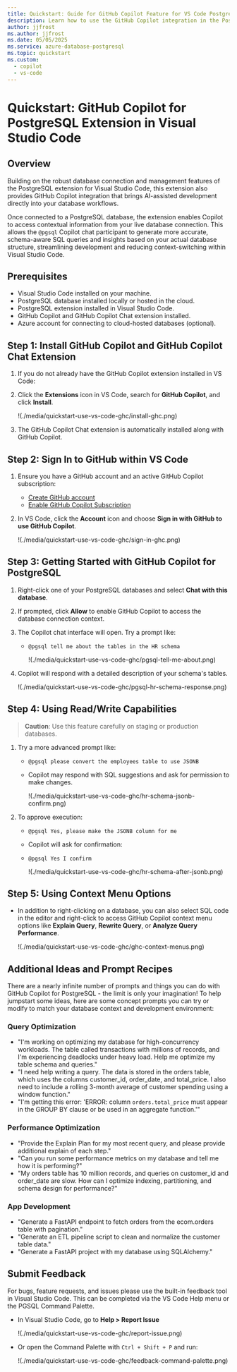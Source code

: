 ```yaml
---
title: Quickstart: Guide for GitHub Copilot Feature for VS Code PostgreSQL Extension
description: Learn how to use the GitHub Copilot integration in the PostgreSQL extension for Visual Studio Code.
author: jjfrost
ms.author: jjfrost
ms.date: 05/05/2025
ms.service: azure-database-postgresql
ms.topic: quickstart
ms.custom:
  - copilot
  - vs-code
---
```


# Quickstart: GitHub Copilot for PostgreSQL Extension in Visual Studio Code

## Overview

Building on the robust database connection and management features of the PostgreSQL extension for Visual Studio Code, this extension also provides GitHub Copilot integration that brings AI-assisted development directly into your database workflows.

Once connected to a PostgreSQL database, the extension enables Copilot to access contextual information from your live database connection. This allows the `@pgsql` Copilot chat participant to generate more accurate, schema-aware SQL queries and insights based on your actual database structure, streamlining development and reducing context-switching within Visual Studio Code.

## Prerequisites

- Visual Studio Code installed on your machine.
- PostgreSQL database installed locally or hosted in the cloud.
- PostgreSQL extension installed in Visual Studio Code.
- GitHub Copilot and GitHub Copilot Chat extension installed.
- Azure account for connecting to cloud-hosted databases (optional).

## Step 1: Install GitHub Copilot and GitHub Copilot Chat Extension

1. If you do not already have the GitHub Copilot extension installed in VS Code:

2. Click the **Extensions** icon in VS Code, search for **GitHub Copilot**, and click **Install**.

    !(./media/quickstart-use-vs-code-ghc/install-ghc.png)
    
    <!--:::image type="content" source="./media/quickstart-use-vs-code-ghc/install-ghc.png" alt-text="Screenshot of Visual Studio Code Extensions Marketplace showing GitHub Copilot and GitHub Copilot Chat with the Install buttons highlighted. The search bar contains the text 'GitHub Copilot'." lightbox="./media/quickstart-use-vs-code-ghc/install-ghc.png":::-->

3. The GitHub Copilot Chat extension is automatically installed along with GitHub Copilot.

## Step 2: Sign In to GitHub within VS Code

1. Ensure you have a GitHub account and an active GitHub Copilot subscription:
   - [Create GitHub account](https://www.github.com)
   - [Enable GitHub Copilot Subscription](https://github.com/settings/copilot)

2. In VS Code, click the **Account** icon and choose **Sign in with GitHub to use GitHub Copilot**.

    !(./media/quickstart-use-vs-code-ghc/sign-in-ghc.png)
    
    <!--:::image type="content" source="./media/quickstart-use-vs-code-ghc/sign-in-ghc.png" alt-text="Screenshot of Visual Studio Code with the Account icon selected and the option 'Sign in with GitHub to use GitHub Copilot' highlighted in the account menu." lightbox="./media/quickstart-use-vs-code-ghc/sign-in-ghc.png":::-->

## Step 3: Getting Started with GitHub Copilot for PostgreSQL

1. Right-click one of your PostgreSQL databases and select **Chat with this database**.

2. If prompted, click **Allow** to enable GitHub Copilot to access the database connection context.

3. The Copilot chat interface will open. Try a prompt like:

    - `@pgsql tell me about the tables in the HR schema`

        !(./media/quickstart-use-vs-code-ghc/pgsql-tell-me-about.png)
        
        <!--:::image type="content" source="./media/quickstart-use-vs-code-ghc/pgsql-tell-me-about.png" alt-text="Screenshot of GitHub Copilot Chat in VS Code with the user prompt '@pgsql tell me about the tables in the HR schema' typed in the chat input." lightbox="./media/quickstart-use-vs-code-ghc/pgsql-tell-me-about.png":::-->

4. Copilot will respond with a detailed description of your schema's tables.

    !(./media/quickstart-use-vs-code-ghc/pgsql-hr-schema-response.png)
        
    <!--:::image type="content" source="./media/quickstart-use-vs-code-ghc/pgsql-hr-schema-response.png" alt-text="Screenshot of Copilot Chat response showing a detailed breakdown of tables and columns in the HR schema of a PostgreSQL database." lightbox="./media/quickstart-use-vs-code-ghc/pgsql-hr-schema-response.png":::-->

## Step 4: Using Read/Write Capabilities

> **Caution**: Use this feature carefully on staging or production databases.

1. Try a more advanced prompt like:

    - `@pgsql please convert the employees table to use JSONB`

    - Copilot may respond with SQL suggestions and ask for permission to make changes.

        !(./media/quickstart-use-vs-code-ghc/hr-schema-jsonb-confirm.png)
        
        <!--:::image type="content" source="./media/quickstart-use-vs-code-ghc/hr-schema-jsonb-confirm.png" alt-text="Screenshot of Copilot Chat displaying a generated SQL script to convert the employees table to JSONB, with detailed steps and optional index creation." lightbox="./media/quickstart-use-vs-code-ghc/hr-schema-jsonb-confirm.png":::-->

2. To approve execution:

    - `@pgsql Yes, please make the JSONB column for me`

    - Copilot will ask for confirmation:

    - `@pgsql Yes I confirm`

        !(./media/quickstart-use-vs-code-ghc/hr-schema-after-jsonb.png)
        
        <!--:::image type="content" source="./media/quickstart-use-vs-code-ghc/hr-schema-after-jsonb.png" alt-text="Screenshot of GitHub Copilot Chat in VS Code showing confirmation and results of converting the hr.employees table to use a JSONB column." lightbox="./media/quickstart-use-vs-code-ghc/hr-schema-after-jsonb.png":::-->

## Step 5: Using Context Menu Options

- In addition to right-clicking on a database, you can also select SQL code in the editor and right-click to access GitHub Copilot context menu options like **Explain Query**, **Rewrite Query**, or **Analyze Query Performance**.

    !(./media/quickstart-use-vs-code-ghc/ghc-context-menus.png)
        
    <!--:::image type="content" source="./media/quickstart-use-vs-code-ghc/ghc-context-menus.png" alt-text="Screenshot of a PostgreSQL function opened in VS Code with a context menu expanded, showing GitHub Copilot options such as 'Explain Query' and 'Analyze Query Performance'." lightbox="./media/quickstart-use-vs-code-ghc/ghc-context-menus.png":::-->

## Additional Ideas and Prompt Recipes

There are a nearly infinite number of prompts and things you can do with GitHub Copilot for PostgreSQL - the limit is only your imagination! To help jumpstart some ideas, here are some concept prompts you can try or modify to match your database context and development environment:

### Query Optimization

- "I'm working on optimizing my database for high-concurrency workloads. The table called transactions with millions of records, and I'm experiencing deadlocks under heavy load. Help me optimize my table schema and queries."
- "I need help writing a query. The data is stored in the orders table, which uses the columns customer_id, order_date, and total_price. I also need to include a rolling 3-month average of customer spending using a window function."
- "I'm getting this error: 'ERROR: column `orders.total_price` must appear in the GROUP BY clause or be used in an aggregate function.'"

### Performance Optimization

- "Provide the Explain Plan for my most recent query, and please provide additional explain of each step."
- "Can you run some performance metrics on my database and tell me how it is performing?"
- "My orders table has 10 million records, and queries on customer_id and order_date are slow. How can I optimize indexing, partitioning, and schema design for performance?"

### App Development

- "Generate a FastAPI endpoint to fetch orders from the ecom.orders table with pagination."
- "Generate an ETL pipeline script to clean and normalize the customer table data."
- "Generate a FastAPI project with my database using SQLAlchemy."

## Submit Feedback

For bugs, feature requests, and issues please use the built-in feedback tool in Visual Studio Code. This can be completed via the VS Code Help menu or the PGSQL Command Palette.

- In Visual Studio Code, go to **Help > Report Issue**

    !(./media/quickstart-use-vs-code-ghc/report-issue.png)
        
    <!--:::image type="content" source="./media/quickstart-use-vs-code-ghc/report-issue.png" alt-text="Screenshot of VS Code Help menu with the 'Report Issue' option highlighted for submitting feedback or problems." lightbox="./media/quickstart-use-vs-code-ghc/report-issue.png":::-->

- Or open the Command Palette with `Ctrl + Shift + P` and run:

    !(./media/quickstart-use-vs-code-ghc/feedback-command-palette.png)
        
    <!--:::image type="content" source="./media/quickstart-use-vs-code-ghc/feedback-command-palette.png" alt-text="Screenshot of VS Code Command Palette with 'PGSQL: Give Feedback' command entered and highlighted." lightbox="./media/quickstart-use-vs-code-ghc/feedback-command-palette.png":::-->